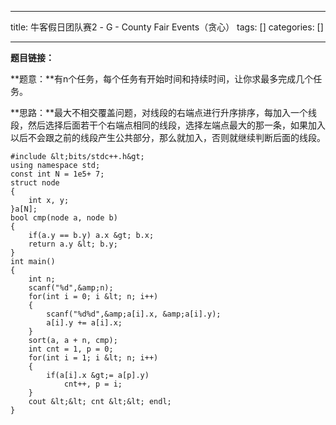 
--- 
title:  牛客假日团队赛2 - G - County Fair Events（贪心） 
tags: []
categories: [] 

---
**题目链接：**

**题意：**有n个任务，每个任务有开始时间和持续时间，让你求最多完成几个任务。

**思路：**最大不相交覆盖问题，对线段的右端点进行升序排序，每加入一个线段，然后选择后面若干个右端点相同的线段，选择左端点最大的那一条，如果加入以后不会跟之前的线段产生公共部分，那么就加入，否则就继续判断后面的线段。

```
#include &lt;bits/stdc++.h&gt;
using namespace std;
const int N = 1e5+ 7;
struct node
{
    int x, y;
}a[N];
bool cmp(node a, node b)
{
    if(a.y == b.y) a.x &gt; b.x;
    return a.y &lt; b.y;
}
int main()
{
    int n;
    scanf("%d",&amp;n);
    for(int i = 0; i &lt; n; i++)
    {
        scanf("%d%d",&amp;a[i].x, &amp;a[i].y);
        a[i].y += a[i].x;
    }
    sort(a, a + n, cmp);
    int cnt = 1, p = 0;
    for(int i = 1; i &lt; n; i++)
    {
        if(a[i].x &gt;= a[p].y)
            cnt++, p = i;
    }
    cout &lt;&lt; cnt &lt;&lt; endl;
}
```

 
